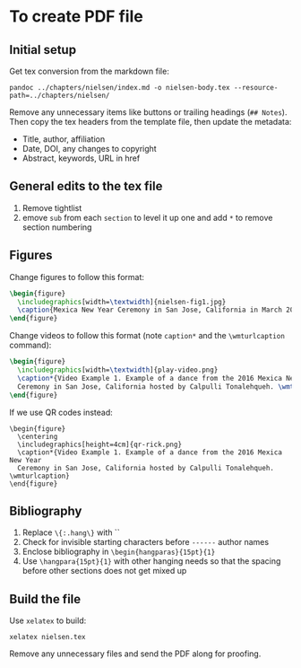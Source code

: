 # To create PDF file

## Initial setup

Get tex conversion from the markdown file:

```
pandoc ../chapters/nielsen/index.md -o nielsen-body.tex --resource-path=../chapters/nielsen/
```

Remove any unnecessary items like buttons or trailing headings (`## Notes`). Then copy the tex headers from the template file, then update the metadata:

  * Title, author, affiliation
  * Date, DOI, any changes to copyright
  * Abstract, keywords, URL in href

## General edits to the tex file

1. Remove tightlist
2. emove `sub` from each `section` to level it up one and add `*` to remove section numbering

## Figures

Change figures to follow this format:

```tex
\begin{figure}
  \includegraphics[width=\textwidth]{nielsen-fig1.jpg}
  \caption{Mexica New Year Ceremony in San Jose, California in March 2016.}
\end{figure}
```

Change videos to follow this format (note `caption*` and the `\wmturlcaption` command):

```tex
\begin{figure}
  \includegraphics[width=\textwidth]{play-video.png}
  \caption*{Video Example 1. Example of a dance from the 2016 Mexica New Year
  Ceremony in San Jose, California hosted by Calpulli Tonalehqueh. \wmturlcaption}
\end{figure}
```

If we use QR codes instead:

```
\begin{figure}
  \centering
  \includegraphics[height=4cm]{qr-rick.png}
  \caption*{Video Example 1. Example of a dance from the 2016 Mexica New Year
  Ceremony in San Jose, California hosted by Calpulli Tonalehqueh. \wmturlcaption}
\end{figure}
```

## Bibliography

1. Replace `\{:.hang\}` with ``
2. Check for invisible starting characters before `------` author names
3. Enclose bibliography in `\begin{hangparas}{15pt}{1}`
4. Use `\hangpara{15pt}{1}` with other hanging needs so that the spacing before other sections does not get mixed up

## Build the file

Use `xelatex` to build:

```
xelatex nielsen.tex
```

Remove any unnecessary files and send the PDF along for proofing.